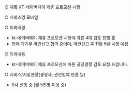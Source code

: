 ○ 제목
KT-네이버페이 제휴 프로모션 시행

○ 서비스명
모바일

○ 의뢰배경
- kt-네이버페이 제휴 프로모션 시행에 따른 4대 검토 진행 중
- 현재 과기부 약관신고 협의 중이며, 약관신고 후 11월 5일 시행 예정

○ 의뢰내용
- kt-네이버페이 제휴 프로모션에 따른 공정경쟁 검토 요청 드립니다.

○ 서비스/시장현황(경쟁사, 관련업체 현황 등)
- S사 진행 중 (월 5천명 이용 중)

